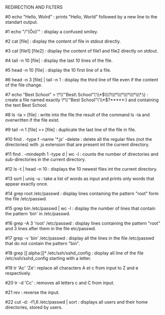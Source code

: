 REDIRECTION AND FILTERS

#0 echo "Hello, Wolrd" : prints "Hello, World" followed by a new line to the standart output.

#1 echo "/"(Ôo)'" : display a confused smiley.

#2 cat [file] : display the content of file in stdout directly.

#3 cat [file1] [file2] : display the content of file1 and file2 directly on stdout.

#4 tail -n 10 [file] : display the last 10 lines of the file.

#5 head -n 10 [file] : display the 10 first line of a file.

#6 head -n 3 [file] | tail -n 1 : display the third line of file even if the content of the file change.

#7 echo "Best School" > \\\*\\\\\'\"Best\ School\"\\\'\\\\\*$\\\?\\\*\\\*\\\*\\\*\\\*:\) : create a file named exactly \*\\'"Best School"\'\\*$\?\*\*\*\*\*:) and containing the text Best School.

#8 ls -la > [file] : write into the file the result of the command ls -la and overwritten if the file exist.

#9 tail -n 1 [file] >> [file] : duplicate the last line of the file in file.

#10 find . -type f -name '*.js' -delete : delete all the regular files (not the directories) with .js extension that are present int the current directory.

#11 find . -mindepth 1 -type d | wc -l : counts the number of directories and sub-directories in the current directory.

#12 ls -t | head -n 10 : displays the 10 newest files int the current directory.

#13 sort | uniq -u : take a list of words as input and prints only words that appear exactly once.

#14 grep root /etc/passwd : display lines containing the pattern "root" form the file /etc/passwd.

#15 grep bin /etc/passwd | wc -l : display the number of lines that contain the pattern 'bin' in /etc/passwd.

#16 grep -A 3 'root' /etc/passwd : display lines containing the pattern "root" and 3 lines after them in the file etc/passwd.

#17 grep -v 'bin' /etc/passwd : display all the lines in the file /etc/passwd that do not contain the pattern "bin".

#18 grep [[:alpha:]]* /etc/ssh/sshd_config : display all line of the file /etc/ssh/sshd_config starting with a letter.

#19 tr 'Ac' 'Ze': replace all characters A et c from input to Z and e respectively.

#20 tr -d 'Cc' : removes all letters c and C from input. 

#21 rev : reverse the input.

#22 cut -d: -f1,6 /etc/passwd | sort : displays all users and their home directories, stored by users.

